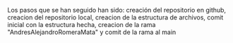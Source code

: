 Los pasos que se han seguido han sido: creación del repositorio en github, creacion del repositorio local, creacion de la estructura de archivos, comit inicial con la estructura hecha, creacion de la rama "AndresAlejandroRomeraMata" y comit de la rama al main
